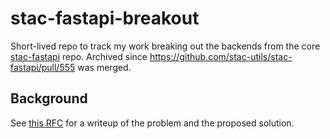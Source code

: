# stac-fastapi-breakout

Short-lived repo to track my work breaking out the backends from the core [stac-fastapi](https://github.com/stac-utils/stac-fastapi) repo.
Archived since https://github.com/stac-utils/stac-fastapi/pull/555 was merged.

## Background

See [this RFC](https://github.com/stac-utils/stac-fastapi/discussions/517) for a writeup of the problem and the proposed solution.
